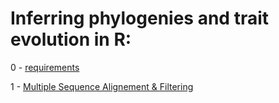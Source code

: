 # Inferring phylogenies and trait evolution in R:

0 - [requirements]()

1 - [Multiple Sequence Alignement & Filtering](https://github.com/for-giobbe/Rphy/blob/main/markdowns/1.md)

